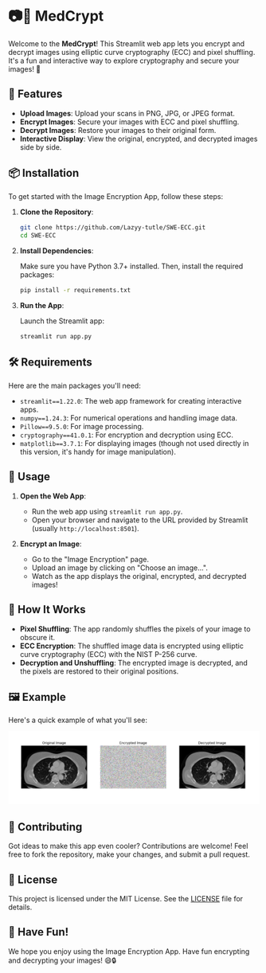 # 📷🔐 MedCrypt

Welcome to the **MedCrypt**! This Streamlit web app lets you encrypt and decrypt images using elliptic curve cryptography (ECC) and pixel shuffling. It's a fun and interactive way to explore cryptography and secure your images! 🚀

## 🎉 Features

- **Upload Images**: Upload your scans in PNG, JPG, or JPEG format.
- **Encrypt Images**: Secure your images with ECC and pixel shuffling.
- **Decrypt Images**: Restore your images to their original form.
- **Interactive Display**: View the original, encrypted, and decrypted images side by side.

## 📦 Installation

To get started with the Image Encryption App, follow these steps:

1. **Clone the Repository**:

    ```sh
    git clone https://github.com/Lazyy-tutle/SWE-ECC.git
    cd SWE-ECC
    ```

2. **Install Dependencies**:

    Make sure you have Python 3.7+ installed. Then, install the required packages:

    ```sh
    pip install -r requirements.txt
    ```

3. **Run the App**:

    Launch the Streamlit app:

    ```sh
    streamlit run app.py
    ```

## 🛠️ Requirements

Here are the main packages you'll need:

- `streamlit==1.22.0`: The web app framework for creating interactive apps.
- `numpy==1.24.3`: For numerical operations and handling image data.
- `Pillow==9.5.0`: For image processing.
- `cryptography==41.0.1`: For encryption and decryption using ECC.
- `matplotlib==3.7.1`: For displaying images (though not used directly in this version, it's handy for image manipulation).

## 🚀 Usage

1. **Open the Web App**:
   - Run the web app using `streamlit run app.py`.
   - Open your browser and navigate to the URL provided by Streamlit (usually `http://localhost:8501`).

2. **Encrypt an Image**:
   - Go to the "Image Encryption" page.
   - Upload an image by clicking on "Choose an image...".
   - Watch as the app displays the original, encrypted, and decrypted images!

## 🤔 How It Works

- **Pixel Shuffling**: The app randomly shuffles the pixels of your image to obscure it.
- **ECC Encryption**: The shuffled image data is encrypted using elliptic curve cryptography (ECC) with the NIST P-256 curve.
- **Decryption and Unshuffling**: The encrypted image is decrypted, and the pixels are restored to their original positions.

## 🖼️ Example

Here's a quick example of what you'll see:

![Example Screenshot](Example.png)

## 🤝 Contributing

Got ideas to make this app even cooler? Contributions are welcome! Feel free to fork the repository, make your changes, and submit a pull request.

## 📜 License

This project is licensed under the MIT License. See the [LICENSE](LICENSE) file for details.

## 🎉 Have Fun!

We hope you enjoy using the Image Encryption App. Have fun encrypting and decrypting your images! 😄🔒
